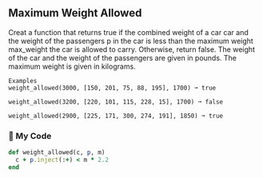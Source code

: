 ## Maximum Weight Allowed

Creat a function that returns true if the combined weight of a car car and the weight of the passengers p in the car is less than the maximum weight max_weight the car is allowed to carry. Otherwise, return false. The weight of the car and the weight of the passengers are given in pounds. The maximum weight is given in kilograms.
```
Examples
weight_allowed(3000, [150, 201, 75, 88, 195], 1700) ➞ true

weight_allowed(3200, [220, 101, 115, 228, 15], 1700) ➞ false

weight_allowed(2900, [225, 171, 300, 274, 191], 1850) ➞ true
```
### 💎 My Code
```ruby
def weight_allowed(c, p, m)
  c + p.inject(:+) < m * 2.2
end
```
